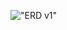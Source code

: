 !["ERD v1"](https://github.com/sjoliver/marketplace-midterm-project/blob/master/planning/images/ERD-v1.png?raw=true)
